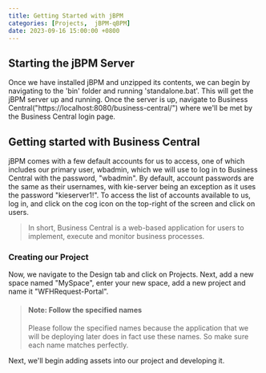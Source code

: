 ```yaml
---
title: Getting Started with jBPM
categories: [Projects,  jBPM-qBPM]
date: 2023-09-16 15:00:00 +0800
---
```


## Starting the jBPM Server
Once we have installed jBPM and unzipped its contents, we can begin by navigating to the 'bin' folder and running 'standalone.bat'. This will get the jBPM server up and running. Once the server is up, navigate to Business Central("https://localhost:8080/business-central/") where we'll be met by the Business Central login page. 

## Getting started with Business Central
jBPM comes with a few default accounts for us to access, one of which includes our primary user, wbadmin, which we will use to log in to Business Central with the password, "wbadmin". By default, account passwords are the same as their usernames, with kie-server being an exception as it uses the password "kieserver1!". To access the list of accounts available to us, log in, and click on the cog icon on the top-right of the screen and click on users.

> In short, Business Central is a web-based application for users to implement, execute and monitor business processes. 

### Creating our Project
Now, we navigate to the Design tab and click on Projects. Next, add a new space named "MySpace", enter your new space, add a new project and name it "WFHRequest-Portal".
> #### Note: Follow the specified names
> Please follow the specified names because the application that we will be deploying later does in fact use these names. So make sure each name matches perfectly. 

Next, we'll begin adding assets into our project and developing it.